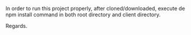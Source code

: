In order to run this project properly, after cloned/downloaded, execute de npm install command in both root directory and client directory.

Regards.
